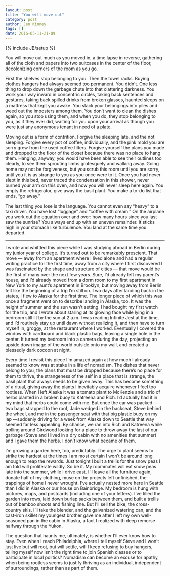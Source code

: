 ```yaml
---
layout: post
title: "You will move out"
category: post
author: Jen Kinney
tags: []
date: 2016-05-11-21-09
---
```

{% include JB/setup %}

You will move out much as you moved in, a time lapse in reverse, gathering all of the cloth and papers into two suitcases in the center of the floor, decolonizing corners of the room as you go.
 
First the shelves stop belonging to you. Then the towel racks. Buying clothes hangers had always seemed too permanent. You didn’t. One less thing to drop down the garbage chute into that clattering darkness. You work your way inward in concentric circles, taking back sentences and gestures, taking back spilled drinks from broken glasses, haunted sleeps on a mattress that kept you awake. You stack your belongings into piles and weed out the imposters among them. You don’t want to clean the dishes again, so you stop using them, and when you do, they stop belonging to you, as if they ever did, waiting for you upon your arrival as though you were just any anonymous tenant in need of a plate.
 
Moving out is a form of contrition. Forgive the sleeping late, and the not sleeping. Forgive every pot of coffee, individually, and the pink mold you are sorry grew from the used coffee filters. Forgive yourself the plans you made and dropped to the floor of the closet because there was no place to hang them. Hanging, anyway, you would have been able to see their outlines too clearly, to see them sprouting limbs grotesquely and walking away. Going home may not be forgiveness, but you scrub this room until you are sorry, until you it is as strange to you as you once were to it. Once you had never slept in this bed, never traced the condensation in this shower, never burned your arm on this oven, and now you will never sleep here again. You empty the refrigerator, give away the basil plant. You make a to-do list that ends, “go away.”
 
The last thing you lose is the language. You cannot even say “heavy” to a taxi driver. You have lost “luggage” and “coffee with cream.” On the airplane you work out the equation over and over: how many hours since you last saw the sunrise? You always end up with an uneven remainder. It sticks high in your stomach like turbulence. You land at the same time you departed.

---
 
I wrote and whittled this piece while I was studying abroad in Berlin during my junior year of college. It’s turned out to be remarkably prescient. That move — away from an apartment where I lived alone and had a regular writing practice for the first time, away from a city where I first discovered I was fascinated by the shape and structure of cities — that move would be the first of many over the next few years. Sure, I’d already left my parent’s house, and I’d already moved from a dorm room to my first apartment in New York to my aunt’s apartment in Brooklyn, but moving away from Berlin felt like the beginning of a trip I’m still on. Two days after landing back in the states, I flew to Alaska for the first time. The longer piece of which this was once a fragment went on to describe landing in Alaska, too. It was the height of summer and the sun wasn’t setting. I had bought my first watch for the trip, and I wrote about staring at its glowing face while lying in a bedroom still lit by the sun at 2 a.m. I was reading Infinite Jest at the time, and I’d routinely stay up until dawn without realizing it, and then have to turn myself in, groggy, at the restaurant where I worked. Eventually I covered the window with cardboard and black plastic bags, leaving a single hole in the center. It turned my bedroom into a camera during the day, projecting an upside down image of the world outside onto my wall, and created a blessedly dark cocoon at night.
 
Every time I revisit this piece I’m amazed again at how much I already seemed to know was at stake in a life of nomadism. The dishes that never belong to you, the plans that must be dropped because there’s no place for them to thrive, the strangeness of the self in a place that is strange, the basil plant that always needs to be given away. This has become something of a ritual, giving away the plants I inevitably acquire whenever I feel too rootless. When I left Alaska it was a tomato plant to McKenzie and a trio of herbs planted in a broken buoy to Katreena and Rich. I’d actually had it in my mind that herbs could come with me. But once the car was packed — two bags strapped to the roof, Jade wedged in the backseat, Steve behind the wheel, and me in the passenger seat with that big plastic buoy on my lap —suddenly driving for a week from Alaska down to Seattle that way seemed far less appealing. By chance, we ran into Rich and Katreena while trolling around Girdwood looking for a place to throw away the last of our garbage (Steve and I lived in a dry cabin with no amenities that summer) and I gave them the herbs. I don’t know what became of them.
 
I’m growing a garden here, too, predictably. The urge to plant seems to strike the hardest at the times I am most certain I won’t be around long enough to reap the rewards. Just tonight I built a trellis for the snow peas I am told will proliferate wildly. So be it. My roommates will eat snow peas late into the summer, while I drive east. I’ll leave all the furniture again, donate half of my clothing, muse on the projects left unfinished, the trappings of home I never wrought. I’ve actually nested more here in Seattle than I did in Alaska or our house on Bainbridge. My bedroom is hung with pictures, maps, and postcards (including one of your letters). I’ve tilled the garden into rows, laid down burlap sacks between them, and built a trellis out of bamboo shoots and fishing line. But I’ll sell the bike, the cross-country skis. I’ll take the blender, and the galvanized watering can, and the cast-iron skillet my youngest brother gave me after I left my own well-seasoned pan in the cabin in Alaska, a fact I realized with deep remorse halfway through the Yukon.
 
The question that haunts me, ultimately, is whether I’ll ever know how to stay. Even when I reach Philadelphia, where I tell myself Steve and I won’t just live but will root, but will settle, will I keep refusing to buy hangers, telling myself now isn’t the right time to join Spanish classes or to participate in local politics? Nomadism can become an excuse for apathy, when being rootless seems to justify thriving as an individual, independent of surroundings, rather than as part of them.